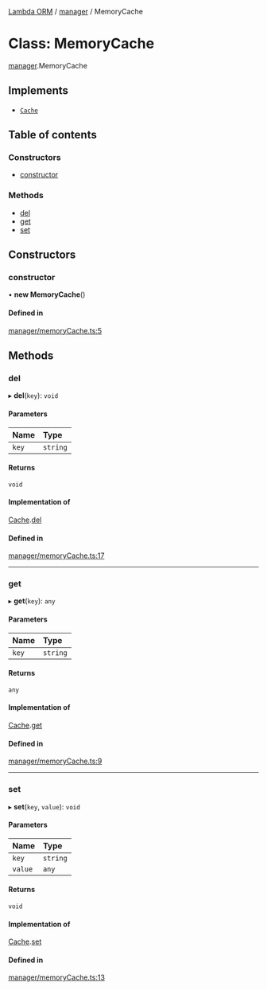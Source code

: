 [Lambda ORM](../README.md) / [manager](../modules/manager.md) / MemoryCache

# Class: MemoryCache

[manager](../modules/manager.md).MemoryCache

## Implements

- [`Cache`](../interfaces/model.Cache.md)

## Table of contents

### Constructors

- [constructor](manager.MemoryCache.md#constructor)

### Methods

- [del](manager.MemoryCache.md#del)
- [get](manager.MemoryCache.md#get)
- [set](manager.MemoryCache.md#set)

## Constructors

### constructor

• **new MemoryCache**()

#### Defined in

[manager/memoryCache.ts:5](https://github.com/FlavioLionelRita/lambda-orm/blob/daf3ab1/src/orm/manager/memoryCache.ts#L5)

## Methods

### del

▸ **del**(`key`): `void`

#### Parameters

| Name | Type |
| :------ | :------ |
| `key` | `string` |

#### Returns

`void`

#### Implementation of

[Cache](../interfaces/model.Cache.md).[del](../interfaces/model.Cache.md#del)

#### Defined in

[manager/memoryCache.ts:17](https://github.com/FlavioLionelRita/lambda-orm/blob/daf3ab1/src/orm/manager/memoryCache.ts#L17)

___

### get

▸ **get**(`key`): `any`

#### Parameters

| Name | Type |
| :------ | :------ |
| `key` | `string` |

#### Returns

`any`

#### Implementation of

[Cache](../interfaces/model.Cache.md).[get](../interfaces/model.Cache.md#get)

#### Defined in

[manager/memoryCache.ts:9](https://github.com/FlavioLionelRita/lambda-orm/blob/daf3ab1/src/orm/manager/memoryCache.ts#L9)

___

### set

▸ **set**(`key`, `value`): `void`

#### Parameters

| Name | Type |
| :------ | :------ |
| `key` | `string` |
| `value` | `any` |

#### Returns

`void`

#### Implementation of

[Cache](../interfaces/model.Cache.md).[set](../interfaces/model.Cache.md#set)

#### Defined in

[manager/memoryCache.ts:13](https://github.com/FlavioLionelRita/lambda-orm/blob/daf3ab1/src/orm/manager/memoryCache.ts#L13)
